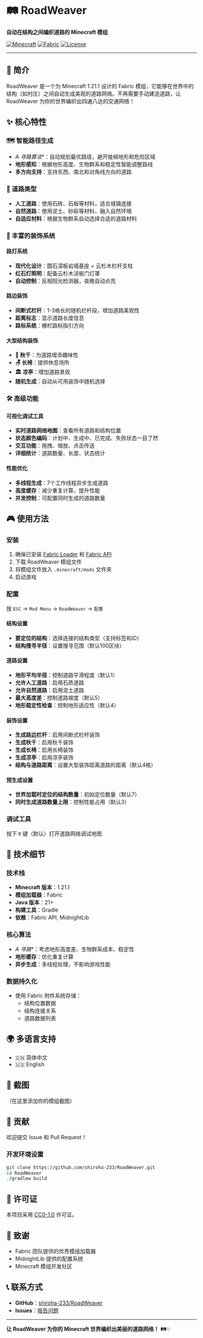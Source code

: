 # 🛤️ RoadWeaver

**自动在结构之间编织道路的 Minecraft 模组**

[![Minecraft](https://img.shields.io/badge/Minecraft-1.21.1-green.svg)](https://www.minecraft.net/)
[![Fabric](https://img.shields.io/badge/Fabric-API-orange.svg)](https://fabricmc.net/)
[![License](https://img.shields.io/badge/License-CC0--1.0-blue.svg)](LICENSE)

---

## 📖 简介

RoadWeaver 是一个为 Minecraft 1.21.1 设计的 Fabric 模组，它能够在世界中的结构（如村庄）之间自动生成美观的道路网络。不再需要手动建造道路，让 RoadWeaver 为你的世界编织出四通八达的交通网络！

## ✨ 核心特性

### 🗺️ 智能路径生成
- **A* 寻路算法**：自动规划最优路径，避开陡峭地形和危险区域
- **地形感知**：根据地形高度、生物群系和稳定性智能调整路线
- **多方向支持**：支持东西、南北和对角线方向的道路

### 🎨 道路类型
- **人工道路**：使用石砖、石板等材料，适合城镇连接
- **自然道路**：使用泥土、砂砾等材料，融入自然环境
- **自适应材料**：根据生物群系自动选择合适的道路材料

### 🏮 丰富的装饰系统

#### 路灯系统
- **现代化设计**：圆石深板岩墙基座 + 云杉木栏杆支柱
- **红石灯照明**：配备云杉木活板门灯罩
- **自动控制**：反相阳光检测器，夜晚自动点亮

#### 路边装饰
- **间断式栏杆**：1-3格长的随机栏杆段，增加道路美观性
- **距离标志**：显示道路长度信息
- **路标系统**：栅栏路标指引方向

#### 大型结构装饰
- **🎠 秋千**：为道路增添趣味性
- **🪑 长椅**：提供休息场所
- **🏛️ 凉亭**：增加道路景观
- **随机生成**：自动从可用装饰中随机选择

### 🛠️ 高级功能

#### 可视化调试工具
- **实时道路网络地图**：查看所有道路和结构位置
- **状态颜色编码**：计划中、生成中、已完成、失败状态一目了然
- **交互功能**：拖拽、缩放、点击传送
- **详细统计**：道路数量、长度、状态统计

#### 性能优化
- **多线程生成**：7个工作线程异步生成道路
- **高度缓存**：减少重复计算，提升性能
- **并发控制**：可配置同时生成的道路数量

## 🎮 使用方法

### 安装
1. 确保已安装 [Fabric Loader](https://fabricmc.net/use/) 和 [Fabric API](https://modrinth.com/mod/fabric-api)
2. 下载 RoadWeaver 模组文件
3. 将模组文件放入 `.minecraft/mods` 文件夹
4. 启动游戏

### 配置
按 `ESC` → `Mod Menu` → `RoadWeaver` → `配置`

#### 结构设置
- **要定位的结构**：选择连接的结构类型（支持标签和ID）
- **结构搜寻半径**：设置搜寻范围（默认100区块）

#### 道路设置
- **地形平均半径**：控制道路平滑程度（默认1）
- **允许人工道路**：启用石质道路
- **允许自然道路**：启用泥土道路
- **最大高度差**：控制道路坡度（默认5）
- **地形稳定性检查**：控制地形适应性（默认4）

#### 装饰设置
- **生成路边栏杆**：启用间断式栏杆装饰
- **生成秋千**：启用秋千装饰
- **生成长椅**：启用长椅装饰
- **生成凉亭**：启用凉亭装饰
- **结构与道路距离**：设置大型装饰距离道路的距离（默认4格）

#### 预生成设置
- **世界加载时定位的结构数量**：初始定位数量（默认7）
- **同时生成道路数量上限**：控制性能占用（默认3）

### 调试工具
按下 `R` 键（默认）打开道路网络调试地图

## 🔧 技术细节

### 技术栈
- **Minecraft 版本**：1.21.1
- **模组加载器**：Fabric
- **Java 版本**：21+
- **构建工具**：Gradle
- **依赖**：Fabric API, MidnightLib

### 核心算法
- **A* 寻路**：考虑地形高度差、生物群系成本、稳定性
- **地形缓存**：优化重复计算
- **异步生成**：多线程处理，不影响游戏性能

### 数据持久化
- 使用 Fabric 附件系统存储：
  - 结构位置数据
  - 结构连接关系
  - 道路数据列表

## 🌍 多语言支持
- 🇨🇳 简体中文
- 🇺🇸 English

## 📸 截图

（在这里添加你的模组截图）

## 🤝 贡献

欢迎提交 Issue 和 Pull Request！

### 开发环境设置
```bash
git clone https://github.com/shiroha-233/RoadWeaver.git
cd RoadWeaver
./gradlew build
```

## 📄 许可证

本项目采用 [CC0-1.0](LICENSE) 许可证。

## 🙏 致谢

- Fabric 团队提供的优秀模组加载器
- MidnightLib 提供的配置系统
- Minecraft 模组开发社区

## 📞 联系方式

- **GitHub**：[shiroha-233/RoadWeaver](https://github.com/shiroha-233/RoadWeaver)
- **Issues**：[报告问题](https://github.com/shiroha-233/RoadWeaver/issues)

---

**让 RoadWeaver 为你的 Minecraft 世界编织出美丽的道路网络！** 🛤️✨
